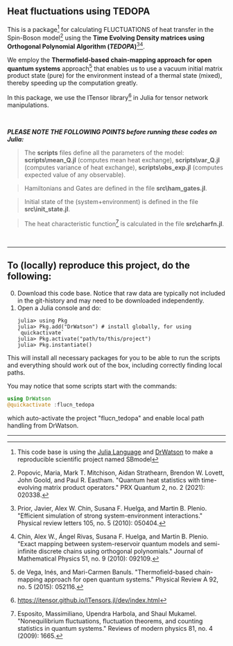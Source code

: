 ## Heat fluctuations using TEDOPA 

This is a package[^SBmodel] for calculating FLUCTUATIONS of heat transfer in the Spin-Boson model[^PRX2020] using the **Time Evolving Density matrices using Orthogonal Polynomial Algorithm (_TEDOPA_)**[^Prior2010][^Chin2010]. 

We employ the **Thermofield-based chain-mapping approach for open quantum systems** approach[^PRA2015] that enables us to use a vacuum initial matrix product state (pure) for the environment instead of a thermal state (mixed), thereby speeding up the computation greatly.

In this package, we use the ITensor library[^Itensor] in Julia for tensor network manipulations.


&nbsp;

***PLEASE NOTE THE FOLLOWING POINTS before running these codes on Julia:***

> The **scripts** files define all the parameters of the model: **scripts\mean_Q.jl** (computes mean heat exchange), **scripts\var_Q.jl** (computes variance of heat exchange), **scripts\obs_exp.jl** (computes expected value of any observable).

> Hamiltonians and Gates are defined in the file **src\ham_gates.jl**.

> Initial state of the (system+environment) is defined in the file **src\init_state.jl**.

> The heat characteristic function[^RMP2009] is calculated in the file **src\charfn.jl**.



&nbsp;
&NewLine;

**************************************************************************
[^SBmodel]: This code base is using the [Julia Language](https://julialang.org/) and 
[DrWatson](https://juliadynamics.github.io/DrWatson.jl/stable/) to make 
a reproducible scientific project named SBmodel


[^PRX2020]: Popovic, Maria, Mark T. Mitchison, Aidan Strathearn, Brendon W. Lovett, John Goold, and Paul R. Eastham. "Quantum heat statistics with time-evolving matrix product operators." PRX Quantum 2, no. 2 (2021): 020338.

[^Prior2010]: Prior, Javier, Alex W. Chin, Susana F. Huelga, and Martin B. Plenio. "Efficient simulation of strong system-environment interactions." Physical review letters 105, no. 5 (2010): 050404.

[^Chin2010]: Chin, Alex W., Ángel Rivas, Susana F. Huelga, and Martin B. Plenio. "Exact mapping between system-reservoir quantum models and semi-infinite discrete chains using orthogonal polynomials." Journal of Mathematical Physics 51, no. 9 (2010): 092109.

[^PRA2015]: de Vega, Inés, and Mari-Carmen Banuls. "Thermofield-based chain-mapping approach for open quantum systems." Physical Review A 92, no. 5 (2015): 052116.

[^RMP2009]: Esposito, Massimiliano, Upendra Harbola, and Shaul Mukamel. "Nonequilibrium fluctuations, fluctuation theorems, and counting statistics in quantum systems." Reviews of modern physics 81, no. 4 (2009): 1665.

[^Itensor]: https://itensor.github.io/ITensors.jl/dev/index.html

## To (locally) reproduce this project, do the following:

0. Download this code base. Notice that raw data are typically not included in the
   git-history and may need to be downloaded independently.
1. Open a Julia console and do:
   ```
   julia> using Pkg
   julia> Pkg.add("DrWatson") # install globally, for using `quickactivate`
   julia> Pkg.activate("path/to/this/project")
   julia> Pkg.instantiate()
   ```

This will install all necessary packages for you to be able to run the scripts and
everything should work out of the box, including correctly finding local paths.


You may notice that some scripts start with the commands:
```julia
using DrWatson
@quickactivate :flucn_tedopa
```
which auto-activate the project "flucn_tedopa" and enable local path handling from DrWatson.
*****************************************************************************
